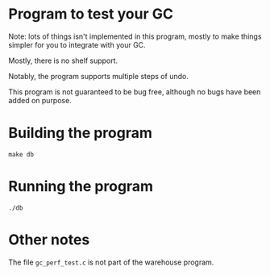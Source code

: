 # Program to test your GC 

Note: lots of things isn't implemented in this program, mostly to
make things simpler for you to integrate with your GC. 

Mostly, there is no shelf support. 

Notably, the program supports multiple steps of undo.

This program is not guaranteed to be bug free, although no bugs
have been added on purpose.


# Building the program

    make db
    
# Running the program

    ./db
    
# Other notes

The file `gc_perf_test.c` is not part of the warehouse program.
